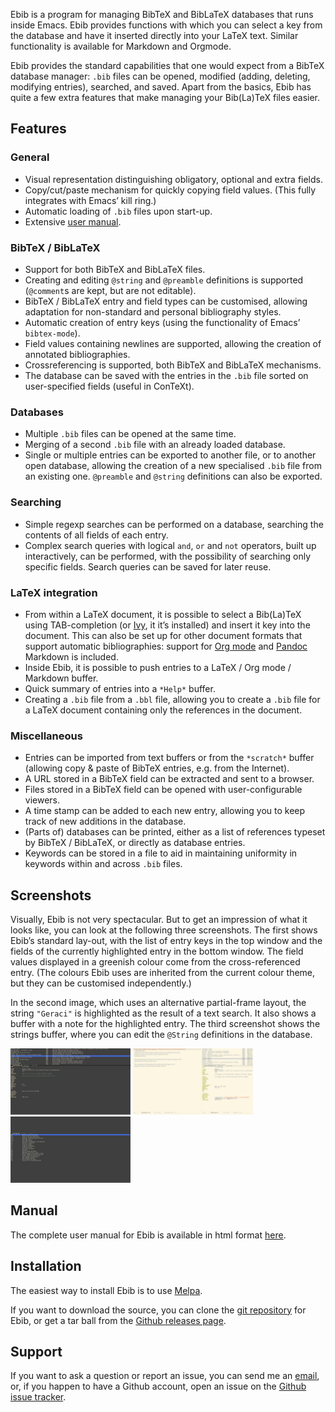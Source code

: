 Ebib is a program for managing BibTeX and BibLaTeX databases that runs
inside Emacs. Ebib provides functions with which you can select a key
from the database and have it inserted directly into your LaTeX text.
Similar functionality is available for Markdown and Orgmode.

Ebib provides the standard capabilities that one would expect from a
BibTeX database manager: `.bib` files can be opened, modified (adding,
deleting, modifying entries), searched, and saved. Apart from the
basics, Ebib has quite a few extra features that make managing your
Bib(La)TeX files easier.

## Features

### General

  - Visual representation distinguishing obligatory, optional and extra
    fields.
  - Copy/cut/paste mechanism for quickly copying field values. (This
    fully integrates with Emacs’ kill ring.)
  - Automatic loading of `.bib` files upon start-up.
  - Extensive [user manual](ebib-manual.md).

### BibTeX / BibLaTeX

  - Support for both BibTeX and BibLaTeX files.
  - Creating and editing `@string` and `@preamble` definitions is
    supported (`@comment`s are kept, but are not editable).
  - BibTeX / BibLaTeX entry and field types can be customised, allowing
    adaptation for non-standard and personal bibliography styles.
  - Automatic creation of entry keys (using the functionality of Emacs’
    `bibtex-mode`).
  - Field values containing newlines are supported, allowing the
    creation of annotated bibliographies.
  - Crossreferencing is supported, both BibTeX and BibLaTeX mechanisms.
  - The database can be saved with the entries in the `.bib` file sorted
    on user-specified fields (useful in ConTeXt).

### Databases

  - Multiple `.bib` files can be opened at the same time.
  - Merging of a second `.bib` file with an already loaded database.
  - Single or multiple entries can be exported to another file, or to
    another open database, allowing the creation of a new specialised
    `.bib` file from an existing one. `@preamble` and `@string`
    definitions can also be exported.

### Searching

  - Simple regexp searches can be performed on a database, searching the
    contents of all fields of each entry.
  - Complex search queries with logical `and`, `or` and `not` operators,
    built up interactively, can be performed, with the possibility of
    searching only specific fields. Search queries can be saved for
    later reuse.

### LaTeX integration

  - From within a LaTeX document, it is possible to select a Bib(La)TeX
    using TAB-completion (or [Ivy](https://github.com/abo-abo/swiper),
    it it’s installed) and insert it key into the document. This can
    also be set up for other document formats that support automatic
    bibliographies: support for [Org mode](http://orgmode.org) and
    [Pandoc](http://johnmacfarlane.net/pandoc/) Markdown is included.
  - Inside Ebib, it is possible to push entries to a LaTeX / Org mode /
    Markdown buffer.
  - Quick summary of entries into a `*Help*` buffer.
  - Creating a `.bib` file from a `.bbl` file, allowing you to create a
    `.bib` file for a LaTeX document containing only the references in
    the document.

### Miscellaneous

  - Entries can be imported from text buffers or from the `*scratch*`
    buffer (allowing copy & paste of BibTeX entries, e.g. from the
    Internet).
  - A URL stored in a BibTeX field can be extracted and sent to a
    browser.
  - Files stored in a BibTeX field can be opened with user-configurable
    viewers.
  - A time stamp can be added to each new entry, allowing you to keep
    track of new additions in the database.
  - (Parts of) databases can be printed, either as a list of references
    typeset by BibTeX / BibLaTeX, or directly as database entries.
  - Keywords can be stored in a file to aid in maintaining uniformity in
    keywords within and across `.bib` files.


## Screenshots

Visually, Ebib is not very spectacular. But to get an impression of what
it looks like, you can look at the following three screenshots. The
first shows Ebib’s standard lay-out, with the list of entry keys in the
top window and the fields of the currently highlighted entry in the
bottom window. The field values displayed in a greenish colour come from
the cross-referenced entry. (The colours Ebib uses are inherited from
the current colour theme, but they can be customised independently.)

In the second image, which uses an alternative partial-frame layout, the
string `"Geraci"` is highlighted as the result of a text search. It also
shows a buffer with a note for the highlighted entry. The third
screenshot shows the strings buffer, where you can edit the `@String`
definitions in the database.

<a href="images/Main-view.png">
<img style="width:192px;height:106px" src="images/tn-Main-view.png" alt="screenshot 1" /></a>
<a href="images/Search-view.png">
<img style="width:192px;height:106px" src="images/tn-Search-view.png" alt="screenshot 1" /></a>
<a href="images/Strings-buffer.png">
<img style="width:192px;height:106px" src="images/tn-Strings-buffer.png" alt="screenshot 2" /></a>

## Manual

The complete user manual for Ebib is available in html format
[here](ebib-manual.html).


## Installation

The easiest way to install Ebib is to use [Melpa](http://melpa.org/).

If you want to download the source, you can clone the [git
repository](https://github.com/joostkremers/ebib.git) for Ebib, or get a
tar ball from the [Github releases
page](https://github.com/joostkremers/ebib/releases).


## Support

If you want to ask a question or report an issue, you can send me an [email](mailto:ebib@joostkremers.fastmail.fm), or, if you happen to have a Github account, open an issue on the [Github
issue tracker](https://github.com/joostkremers/ebib/issues?state=open).
